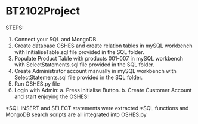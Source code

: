 # BT2102Project

STEPS:
  1. Connect your SQL and MongoDB.
  2. Create database OSHES and create relation tables in mySQL workbench with InitialiseTable.sql file provided in the SQL folder.
  3. Populate Product Table with products 001-007 in mySQL workbench with SelectStatements.sql file provided in the SQL folder.
  4. Create Administrator account manually in mySQL workbench with SelectStatements.sql file provided in the SQL folder.
  5. Run OSHES.py file
  6. Login with Admin:
    a. Press initialise Button.
    b. Create Customer Account and start enjoying the OSHES!

  *SQL INSERT and SELECT statements were extracted
  *SQL functions and MongoDB search scripts are all integrated into OSHES.py
   
